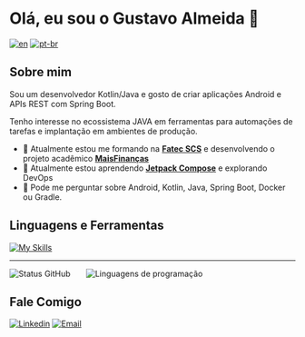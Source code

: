 # Olá, eu sou o Gustavo Almeida 👋

[![en](https://img.shields.io/badge/lang-en-red.svg)](README.md)
[![pt-br](https://img.shields.io/badge/lang-pt--br-green.svg)](README-ptBR.md)

## Sobre mim

Sou um desenvolvedor Kotlin/Java e gosto de criar aplicações Android e APIs REST com Spring Boot.

Tenho interesse no ecossistema JAVA em ferramentas para automações de tarefas e implantação em ambientes de produção.

- 🔭 Atualmente estou me formando na **[Fatec SCS](https://www.cps.sp.gov.br/fatecs/fatec-sao-caetano-do-sul-antonio-russo/)** e desenvolvendo o projeto acadêmico **[MaisFinanças](https://github.com/mais-financas)**
- 🌱 Atualmente estou aprendendo **[Jetpack Compose](https://developer.android.com/jetpack/compose)** e explorando DevOps
- 💬 Pode me perguntar sobre Android, Kotlin, Java, Spring Boot, Docker ou Gradle.

## Linguagens e Ferramentas

[![My Skills](https://skillicons.dev/icons?i=kotlin,java,androidstudio,spring,git,github,postgres,docker,postman&theme=light)](https://skillicons.dev)

---

![Status GitHub](https://github-readme-stats.vercel.app/api?username=gustxvo&show_icons=true&theme=tokyonight&hide=stars) &nbsp; &nbsp; &nbsp; ![Linguagens de programação](https://github-readme-stats.vercel.app/api/top-langs/?username=gustxvo&layout=compact&theme=tokyonight&hide=Shell)

## Fale Comigo

[![Linkedin](https://img.shields.io/badge/LinkedIn-0077B5?style=for-the-badge&logo=linkedin&logoColor=white)](https://www.linkedin.com/in/gustavo-almeida-carvalho-39b22b219)
[![Email](https://img.shields.io/badge/Gmail-D14836?style=for-the-badge&logo=gmail&logoColor=white)](mailto:gualmeida2004@gmail.com)
